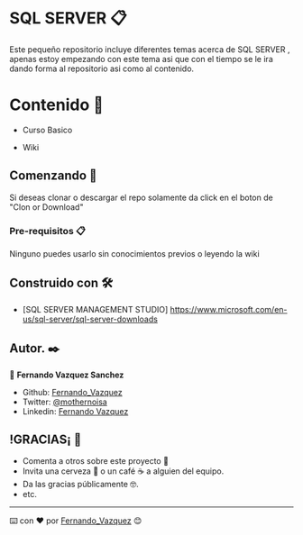 # SQL SERVER 📋

Este pequeño repositorio incluye diferentes temas acerca de SQL SERVER , apenas estoy empezando con este tema asi que con el tiempo se le ira dando forma al repositorio asi como al contenido.

# Contenido 🧐

* Curso Basico

* Wiki


## Comenzando 🚀

Si deseas clonar o descargar el repo solamente da click en el boton de "Clon or Download"


### Pre-requisitos 📋
Ninguno puedes usarlo sin conocimientos previos o leyendo la wiki 



## Construido con 🛠️


* [SQL SERVER MANAGEMENT STUDIO] https://www.microsoft.com/en-us/sql-server/sql-server-downloads




## Autor. ✒️

👤 **Fernando Vazquez Sanchez**

- Github: [Fernando_Vazquez](https://github.com/Chilangdon20)
- Twitter: [@mothernoisa](https://twitter.com/mothernoisa?s=09&fbclid=IwAR0q1edvYvE9f1GtXzo5sK8WTBFZqpd6g1yGIVGtF4CLUYwSBOaUKziNEKg)
- Linkedin: [Fernando Vazquez](https://www.linkedin.com/in/fernando-vázquez-058189177/)
 

## !GRACIAS¡ 🎁

* Comenta a otros sobre este proyecto 📢
* Invita una cerveza 🍺 o un café ☕ a alguien del equipo. 
* Da las gracias públicamente 🤓.
* etc.



---
⌨️ con ❤️ por [Fernando_Vazquez](https://github.com/Chilangdon20) 😊
